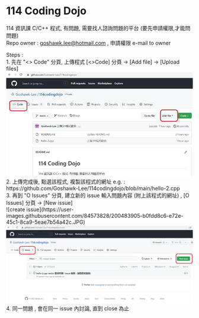 # 114 Coding Dojo
114 資訊課 C/C++ 程式, 有問題, 需要找人諮詢問題的平台 (要先申請權限,才能問問題)<br/>
Repo owner : goshawk.lee@hotmail.com , 申請權限 e-mail to owner 
<p> Steps : <br/>
1. 先在 "<> Code" 分頁, 上傳程式 [<>Code] 分頁 -> [Add file] -> [Upload files]<br/>
<picture>
<img alt="upload file" src="assets/images/114codingdojo_uploadfile_md.jpg"  width=700>
</picture><br/> 
2. 上傳完成後, 點選該程式, 複製該程式的網址 e.g. : https://github.com/Goshawk-Lee/114codingdojo/blob/main/hello-2.cpp <br/>
3. 再到 "O Issues" 分頁,  建立新的 issue 輸入問題內容 (附上該程式的網址) , [O Issues] 分頁 -> [New issue] <br/>
![create issue](https://user-images.githubusercontent.com/84573828/200483905-b0fdd8c6-e72e-45c1-8ca9-5eae7b54a42c.JPG) <br/>
<picture>
<img alt="create issuee" src="assets/images/114codingdojo_issue2.jpg" width=700>
</picture><br/>
4. 同一問題 , 會在同一 issue 內討論, 直到 close 為止  <br/>

